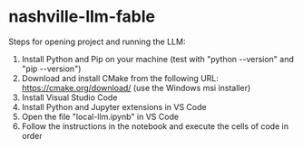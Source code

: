 # nashville-llm-fable
Steps for opening project and running the LLM:
1. Install Python and Pip on your machine (test with "python --version" and "pip --version")
2. Download and install CMake from the following URL: https://cmake.org/download/ (use the Windows msi installer)
3. Install Visual Studio Code
4. Install Python and Jupyter extensions in VS Code
5. Open the file "local-llm.ipynb" in VS Code
6. Follow the instructions in the notebook and execute the cells of code in order
